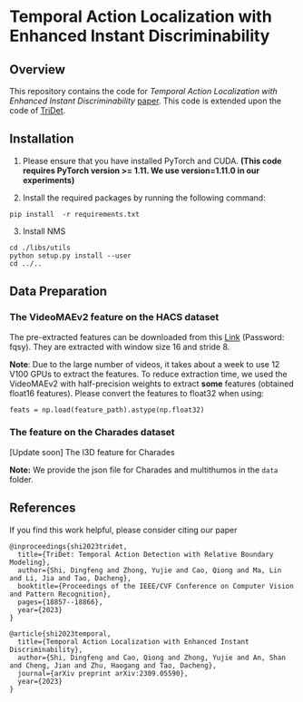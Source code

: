 # Temporal Action Localization with Enhanced Instant Discriminability


## Overview

This repository contains the code for _Temporal Action Localization with Enhanced Instant Discriminability_ [paper](https://arxiv.org/abs/2309.05590). This code is extended upon the code of [TriDet](https://github.com/dingfengshi/TriDet).


## Installation

1. Please ensure that you have installed PyTorch and CUDA. **(This code requires PyTorch version >= 1.11. We use
   version=1.11.0 in our experiments)**

2. Install the required packages by running the following command:

```shell
pip install  -r requirements.txt
```

3. Install NMS

```shell
cd ./libs/utils
python setup.py install --user
cd ../..
```

## Data Preparation

### The VideoMAEv2 feature on the HACS dataset 
The pre-extracted features can be downloaded from this [Link](https://pan.baidu.com/s/1TFcKiFONAu9rKiavKj4Q_w?pwd=fqsy) (Password: fqsy). They are extracted with window size 16 and stride 8.

**Note**: Due to the large number of videos, it takes about a week to use 12 V100 GPUs to extract the features. To reduce extraction time, we used the VideoMAEv2 with half-precision weights to extract **some** features (obtained float16 features). Please convert the features to float32 when using:

```
feats = np.load(feature_path).astype(np.float32)
```

### The feature on the Charades dataset
[Update soon] The I3D feature for Charades


**Note:** We provide the json file for Charades and multithumos in the ```data``` folder.

## References

If you find this work helpful, please consider citing our paper

```
@inproceedings{shi2023tridet,
  title={TriDet: Temporal Action Detection with Relative Boundary Modeling},
  author={Shi, Dingfeng and Zhong, Yujie and Cao, Qiong and Ma, Lin and Li, Jia and Tao, Dacheng},
  booktitle={Proceedings of the IEEE/CVF Conference on Computer Vision and Pattern Recognition},
  pages={18857--18866},
  year={2023}
}
```
```
@article{shi2023temporal,
  title={Temporal Action Localization with Enhanced Instant Discriminability},
  author={Shi, Dingfeng and Cao, Qiong and Zhong, Yujie and An, Shan and Cheng, Jian and Zhu, Haogang and Tao, Dacheng},
  journal={arXiv preprint arXiv:2309.05590},
  year={2023}
}
```
 

